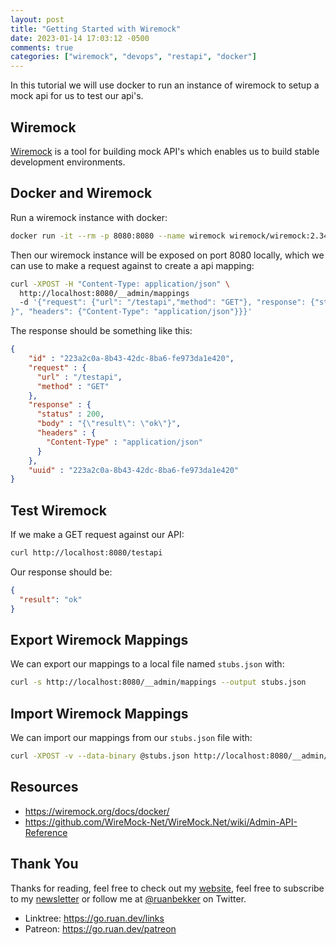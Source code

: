 ```yaml
---
layout: post
title: "Getting Started with Wiremock"
date: 2023-01-14 17:03:12 -0500
comments: true
categories: ["wiremock", "devops", "restapi", "docker"] 
---
```


In this tutorial we will use docker to run an instance of wiremock to setup a mock api for us to test our api's.

## Wiremock

[Wiremock](https://wiremock.org/) is a tool for building mock API's which enables us to build stable development environments.

## Docker and Wiremock

Run a wiremock instance with docker:

```bash
docker run -it --rm -p 8080:8080 --name wiremock wiremock/wiremock:2.34.0
```

Then our wiremock instance will be exposed on port 8080 locally, which we can use to make a request against to create a api mapping:

```bash
curl -XPOST -H "Content-Type: application/json" \
  http://localhost:8080/__admin/mappings
  -d '{"request": {"url": "/testapi","method": "GET"}, "response": {"status": 200, "body": "{\"result\": \"ok\"
}", "headers": {"Content-Type": "application/json"}}}'
```

The response should be something like this:

```json
{
    "id" : "223a2c0a-8b43-42dc-8ba6-fe973da1e420",
    "request" : {
      "url" : "/testapi",
      "method" : "GET"
    },
    "response" : {
      "status" : 200,
      "body" : "{\"result\": \"ok\"}",
      "headers" : {
        "Content-Type" : "application/json"
      }
    },
    "uuid" : "223a2c0a-8b43-42dc-8ba6-fe973da1e420"
}
```

## Test Wiremock

If we make a GET request against our API:

```bash
curl http://localhost:8080/testapi
```

Our response should be:

```json
{
  "result": "ok"
}
```

## Export Wiremock Mappings

We can export our mappings to a local file named `stubs.json` with:

```bash
curl -s http://localhost:8080/__admin/mappings --output stubs.json
```

## Import Wiremock Mappings

We can import our mappings from our `stubs.json` file with:

```bash
curl -XPOST -v --data-binary @stubs.json http://localhost:8080/__admin/mappings/import
```

## Resources

- https://wiremock.org/docs/docker/
- https://github.com/WireMock-Net/WireMock.Net/wiki/Admin-API-Reference

## Thank You

Thanks for reading, feel free to check out my [website](https://ruan.dev/), feel free to subscribe to my [newsletter](http://digests.ruanbekker.com/?via=ruanbekker-blog) or follow me at [@ruanbekker](https://twitter.com/ruanbekker) on Twitter.

- Linktree: https://go.ruan.dev/links
- Patreon: https://go.ruan.dev/patreon

